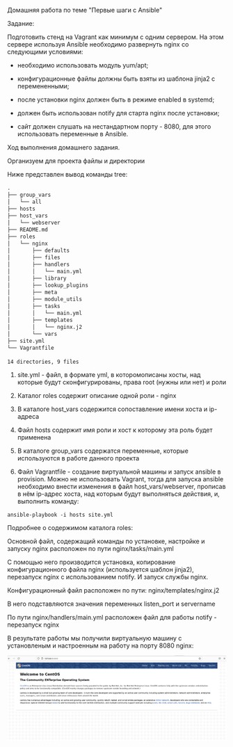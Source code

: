Домашняя работа по теме "Первые шаги с Ansible"

Задание:

Подготовить стенд на Vagrant как минимум с одним сервером. На этом сервере используя Ansible необходимо развернуть nginx со следующими условиями:

- необходимо использовать модуль yum/apt;
 
- конфигурационные файлы должны быть взяты из шаблона jinja2 с перемененными;

- после установки nginx должен быть в режиме enabled в systemd;

- должен быть использован notify для старта nginx после установки;

- сайт должен слушать на нестандартном порту - 8080, для этого использовать переменные в Ansible.



Ход выполнения домашнего задания.

Организуем для проекта файлы и директории

Ниже представлен вывод команды tree:

```
.
├── group_vars
│   └── all
├── hosts
├── host_vars
│   └── webserver
├── README.md
├── roles
│   └── nginx
│       ├── defaults
│       ├── files
│       ├── handlers
│       │   └── main.yml
│       ├── library
│       ├── lookup_plugins
│       ├── meta
│       ├── module_utils
│       ├── tasks
│       │   └── main.yml
│       ├── templates
│       │   └── nginx.j2
│       └── vars
├── site.yml
└── Vagrantfile

14 directories, 9 files
```
1. site.yml - файл, в формате yml, в которомописаны хосты, над которые будут сконфигурированы, права root (нужны или нет) и роли

2. Каталог roles содержит описание одной роли - nginx

3. В каталоге host_vars содержится сопоставление имени хоста и ip-адреса

4. Файл hosts содержит имя роли и хост к которому эта роль будет применена

5. В каталоге group_vars содержатся переменные, которые используются в работе данного проекта

6. Файл Vagrantfile - создание виртуальной машины и запуск ansible в provision. Можно не использовать Vagrant, тогда для запуска ansible необходимо внести изменения в файл host_vars/webserver, прописав в нём ip-адрес хоста, над которым будут выполняться действия, и, выполнить команду:
```
ansible-playbook -i hosts site.yml
```

Подробнее о содержимом каталога roles:

Основной файл, содержащий команды по установке, настройке и запуску nginx расположен по пути nginx/tasks/main.yml

С помощью него производится установка, копирование конфигурационного файла nginx (используется шаблон jinja2), перезапуск nginx с использованием notify. И запуск службы nginx.

Конфигурационный файл расположен по пути: nginx/templates/nginx.j2

В него подставляются значения переменных  listen_port и servername

По пути nginx/handlers/main.yml расположен файл для работы notify - перезапуск nginx

В результате работы мы получили виртуальную машину с установленым и настроенным на работу на порту 8080 nginx:

![Результат работы](https://github.com/DmitryV81/HW11/blob/main/screenshot.png)
